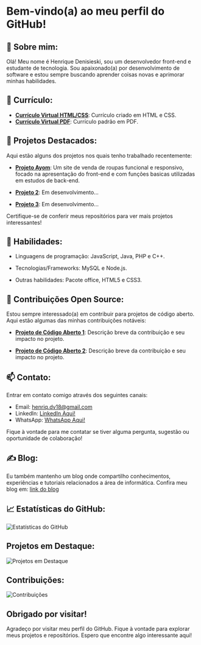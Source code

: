 # Bem-vindo(a) ao meu perfil do GitHub!

## 👋 Sobre mim:

Olá! Meu nome é Henrique Denisieski, sou um desenvolvedor front-end e estudante de tecnologia. Sou apaixonado(a) por desenvolvimento de software e estou sempre buscando aprender coisas novas e aprimorar minhas habilidades.

## 📜 Currículo:

- **[Currículo Virtual HTML/CSS](link_)**: Currículo criado em HTML e CSS.
- **[Currículo Virtual PDF](link_)**: Currículo padrão em PDF.
   
## 👀 Projetos Destacados:

Aqui estão alguns dos projetos nos quais tenho trabalhado recentemente:

- **[Projeto Ayom](link_projeto_ayom)**: Um site de venda de roupas funcional e responsivo, focado na apresentação do front-end e com funções basicas utilizadas em estudos de back-end.

- **[Projeto 2](link_projeto_2)**: Em desenvolvimento...

- **[Projeto 3](link_projeto_3)**: Em desenvolvimento...

Certifique-se de conferir meus repositórios para ver mais projetos interessantes!

## 🤹 Habilidades:

- Linguagens de programação: JavaScript, Java, PHP e C++.

- Tecnologias/Frameworks: MySQL e Node.js.

- Outras habilidades: Pacote office, HTML5 e CSS3.

## 📂 Contribuições Open Source:

Estou sempre interessado(a) em contribuir para projetos de código aberto. Aqui estão algumas das minhas contribuições notáveis:

- **[Projeto de Código Aberto 1](link_projeto_1)**: Descrição breve da contribuição e seu impacto no projeto.

- **[Projeto de Código Aberto 2](link_projeto_2)**: Descrição breve da contribuição e seu impacto no projeto.

## 📫 Contato:

Entrar em contato comigo através dos seguintes canais:

- Email: henriq.dv18@gmail.com
- LinkedIn: [LinkedIn Aqui!](https://www.linkedin.com/in/henrique-denisieski-0140b0272/)
- WhatsApp: [WhatsApp Aqui!](https://wa.me/5551991537023)

Fique à vontade para me contatar se tiver alguma pergunta, sugestão ou oportunidade de colaboração!

## ✍ Blog:

Eu também mantenho um blog onde compartilho conhecimentos, experiências e tutoriais relacionados a área de informática. Confira meu blog em: [link do blog](https://webideasbr.blogspot.com/)

## 📈 Estatísticas do GitHub:

![Estatísticas do GitHub](https://github-readme-stats.vercel.app/api?username=seu_usuario&show_icons=true&theme=dark)

## Projetos em Destaque:

![Projetos em Destaque](https://github-readme-stats.vercel.app/api/pin/?username=seu_usuario&repo=seu_repositorio&theme=dark)

## Contribuições:

![Contribuições](https://github-readme-stats.vercel.app/api/top-langs/?username=seu_usuario&layout=compact&theme=dark)

## Obrigado por visitar!

Agradeço por visitar meu perfil do GitHub. Fique à vontade para explorar meus projetos e repositórios. Espero que encontre algo interessante aqui!
